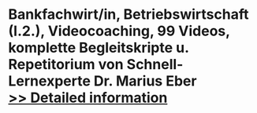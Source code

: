 # Bankfachwirt/in, Betriebswirtschaft (I.2.), Videocoaching, 99 Videos, komplette Begleitskripte u. Repetitorium von Schnell-Lernexperte Dr. Marius Eber<br />[>> Detailed information](https://secure.shareit.com/shareit/product.html?productid=300655154&affiliateid=200057808)